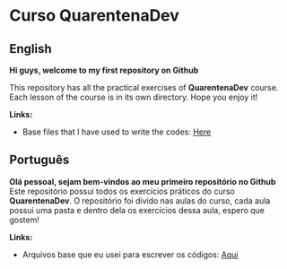 # Curso QuarentenaDev

## English
**Hi guys, welcome to my first repository on Github**

This repository has all the practical exercises of __QuarentenaDev__ course. Each lesson of the course is in its own directory. Hope you enjoy it!

**Links:**
* Base files that I have used to write the codes: [Here](https://github.com/alura-cursos/projeto-codepen-local-quarentenadev)


## Português
**Olá pessoal, sejam bem-vindos ao meu primeiro repositório no Github**
Este repositório possui todos os exercícios práticos do curso __QuarentenaDev__. O repositório foi divido nas aulas do curso, cada aula possui uma pasta e dentro dela os exercícios dessa aula, espero que gostem!

**Links:**
* Arquivos base que eu usei para escrever os códigos: [Aqui](https://github.com/alura-cursos/projeto-codepen-local-quarentenadev)